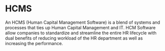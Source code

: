 # HCMS
An HCMS (Human Capital Management Software) is a blend of systems and processes that ties up Human Capital Management and IT.
HCM Software allow companies to standardize and streamline the entire HR lifecycle with dual benefits of reducing workload of the HR department as well as increasing the performance.
